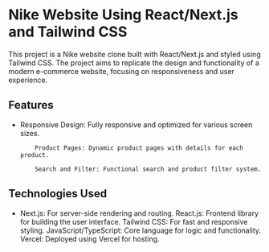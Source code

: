 # Nike Website Using React/Next.js and Tailwind CSS

This project is a Nike website clone built with React/Next.js and styled using Tailwind CSS. The project aims to replicate the design and functionality of a modern e-commerce website, focusing on responsiveness and user experience.

## Features

<ul>
  <li>
        Responsive Design: Fully responsive and optimized for various screen sizes.

        Product Pages: Dynamic product pages with details for each product.

        Search and Filter: Functional search and product filter system.
  </li>

</ul>

## Technologies Used
<ul>
  <li>
    Next.js: For server-side rendering and routing.
    React.js: Frontend library for building the user interface.
    Tailwind CSS: For fast and responsive styling.
    JavaScript/TypeScript: Core language for logic and functionality.
    Vercel: Deployed using Vercel for hosting.
  </li>
</ul>

